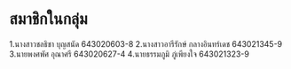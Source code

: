 # สมาชิกในกลุ่ม
1.นางสาวชลธิชา บุญสนัด 643020603-8 
2.นางสาวอารีรักษ์ กลางอินทร์เดช 643021345-9 
3.นายพงศพัศ อุณาศรี 643020627-4 
4.นายธรรมภูมิ ภู่เพียงใจ 643021323-9
